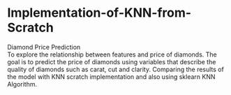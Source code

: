 # Implementation-of-KNN-from-Scratch

Diamond Price Prediction<br>
                To explore the relationship between features and price of diamonds. The goal is to predict the price of diamonds using variables that describe the quality of diamonds such as carat, cut and clarity. Comparing the results of the model with KNN scratch implementation and also using sklearn KNN Algorithm.
